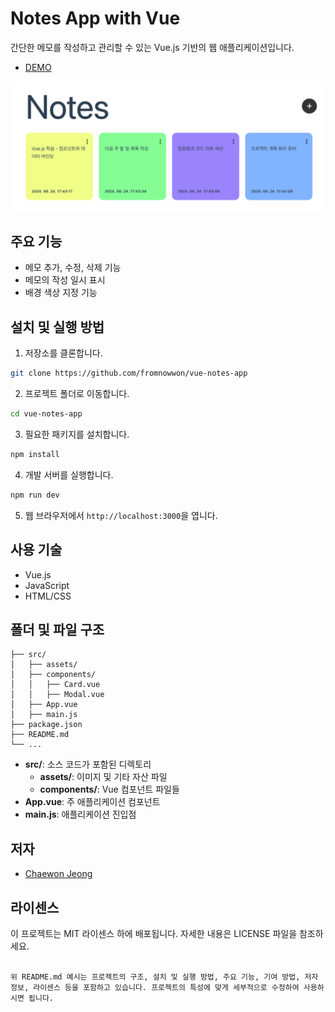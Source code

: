 # Notes App with Vue

간단한 메모를 작성하고 관리할 수 있는 Vue.js 기반의 웹 애플리케이션입니다.

- [DEMO](https://fromnowwon.github.io/vue-notes-app/)

![DEMO PAGE](./src/assets/images/sample1.png)

## 주요 기능

- 메모 추가, 수정, 삭제 기능
- 메모의 작성 일시 표시
- 배경 색상 지정 기능

## 설치 및 실행 방법

1. 저장소를 클론합니다.

```bash
git clone https://github.com/fromnowwon/vue-notes-app
```

2. 프로젝트 폴더로 이동합니다.

```bash
cd vue-notes-app
```

3. 필요한 패키지를 설치합니다.

```bash
npm install
```

4. 개발 서버를 실행합니다.

```bash
npm run dev
```

5. 웹 브라우저에서 `http://localhost:3000`을 엽니다.

## 사용 기술

- Vue.js
- JavaScript
- HTML/CSS

## 폴더 및 파일 구조

```plaintext
├── src/
│   ├── assets/
│   ├── components/
│   │   ├── Card.vue
│   │   ├── Modal.vue
│   ├── App.vue
│   ├── main.js
├── package.json
├── README.md
└── ...
```

- **src/**: 소스 코드가 포함된 디렉토리
  - **assets/**: 이미지 및 기타 자산 파일
  - **components/**: Vue 컴포넌트 파일들
- **App.vue**: 주 애플리케이션 컴포넌트
- **main.js**: 애플리케이션 진입점

## 저자

- [Chaewon Jeong](https://github.com/fromnowwon)

## 라이센스

이 프로젝트는 MIT 라이센스 하에 배포됩니다. 자세한 내용은 LICENSE 파일을 참조하세요.

```

위 README.md 예시는 프로젝트의 구조, 설치 및 실행 방법, 주요 기능, 기여 방법, 저자 정보, 라이센스 등을 포함하고 있습니다. 프로젝트의 특성에 맞게 세부적으로 수정하여 사용하시면 됩니다.
```
